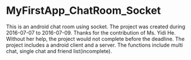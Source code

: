 # MyFirstApp_ChatRoom_Socket
This is an android chat room using socket.
The project was created during 2016-07-07 to 2016-07-09.
Thanks for the contribution of Ms. Yidi He. Without her help, the project would not complete before the deadline.
The project includes a android client and a server.
The functions include multi chat, single chat and friend list(incomplete).
